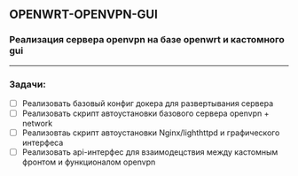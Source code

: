 ## OPENWRT-OPENVPN-GUI

### Реализация сервера openvpn на базе openwrt и кастомного gui

----------
### Задачи:

- [ ] Реализовать базовый конфиг докера для развертывания сервера
- [ ] Реализовать скрипт автоустановки базового сервера openvpn + network
- [ ] Реализовтаь скрипт автоустановки Nginx/lighthttpd и графического интерфеса 
- [ ] Реализовать api-интерфес для взаимодецствия между кастомным фронтом и функционалом openvpn

